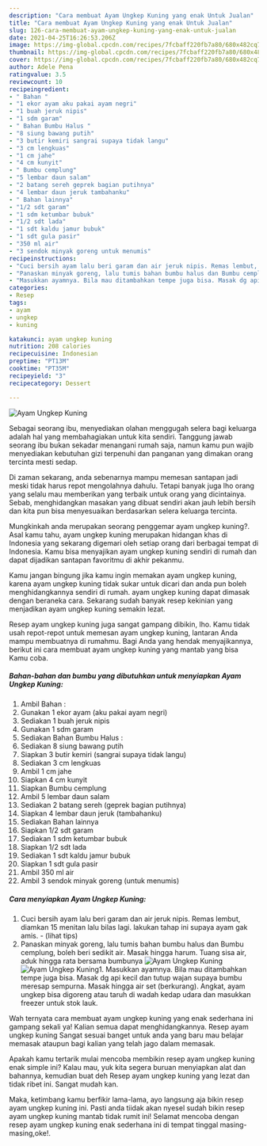 ```yaml
---
description: "Cara membuat Ayam Ungkep Kuning yang enak Untuk Jualan"
title: "Cara membuat Ayam Ungkep Kuning yang enak Untuk Jualan"
slug: 126-cara-membuat-ayam-ungkep-kuning-yang-enak-untuk-jualan
date: 2021-04-25T16:26:53.206Z
image: https://img-global.cpcdn.com/recipes/7fcbaff220fb7a80/680x482cq70/ayam-ungkep-kuning-foto-resep-utama.jpg
thumbnail: https://img-global.cpcdn.com/recipes/7fcbaff220fb7a80/680x482cq70/ayam-ungkep-kuning-foto-resep-utama.jpg
cover: https://img-global.cpcdn.com/recipes/7fcbaff220fb7a80/680x482cq70/ayam-ungkep-kuning-foto-resep-utama.jpg
author: Adele Pena
ratingvalue: 3.5
reviewcount: 10
recipeingredient:
- " Bahan "
- "1 ekor ayam aku pakai ayam negri"
- "1 buah jeruk nipis"
- "1 sdm garam"
- " Bahan Bumbu Halus "
- "8 siung bawang putih"
- "3 butir kemiri sangrai supaya tidak langu"
- "3 cm lengkuas"
- "1 cm jahe"
- "4 cm kunyit"
- " Bumbu cemplung"
- "5 lembar daun salam"
- "2 batang sereh geprek bagian putihnya"
- "4 lembar daun jeruk tambahanku"
- " Bahan lainnya"
- "1/2 sdt garam"
- "1 sdm ketumbar bubuk"
- "1/2 sdt lada"
- "1 sdt kaldu jamur bubuk"
- "1 sdt gula pasir"
- "350 ml air"
- "3 sendok minyak goreng untuk menumis"
recipeinstructions:
- "Cuci bersih ayam lalu beri garam dan air jeruk nipis. Remas lembut, diamkan 15 menitan lalu bilas lagi. lakukan tahap ini supaya ayam gak amis.           (lihat tips)"
- "Panaskan minyak goreng, lalu tumis bahan bumbu halus dan Bumbu cemplung, boleh beri sedikit air. Masak hingga harum. Tuang sisa air, aduk hingga rata bersama bumbunya"
- "Masukkan ayamnya. Bila mau ditambahkan tempe juga bisa. Masak dg api kecil dan tutup wajan supaya bumbu meresap sempurna. Masak hingga air set (berkurang). Angkat, ayam ungkep bisa digoreng atau taruh di wadah kedap udara dan masukkan freezer untuk stok lauk."
categories:
- Resep
tags:
- ayam
- ungkep
- kuning

katakunci: ayam ungkep kuning 
nutrition: 208 calories
recipecuisine: Indonesian
preptime: "PT13M"
cooktime: "PT35M"
recipeyield: "3"
recipecategory: Dessert

---
```



![Ayam Ungkep Kuning](https://img-global.cpcdn.com/recipes/7fcbaff220fb7a80/680x482cq70/ayam-ungkep-kuning-foto-resep-utama.jpg)

Sebagai seorang ibu, menyediakan olahan menggugah selera bagi keluarga adalah hal yang membahagiakan untuk kita sendiri. Tanggung jawab seorang ibu bukan sekadar menangani rumah saja, namun kamu pun wajib menyediakan kebutuhan gizi terpenuhi dan panganan yang dimakan orang tercinta mesti sedap.

Di zaman  sekarang, anda sebenarnya mampu memesan santapan jadi meski tidak harus repot mengolahnya dahulu. Tetapi banyak juga lho orang yang selalu mau memberikan yang terbaik untuk orang yang dicintainya. Sebab, menghidangkan masakan yang dibuat sendiri akan jauh lebih bersih dan kita pun bisa menyesuaikan berdasarkan selera keluarga tercinta. 



Mungkinkah anda merupakan seorang penggemar ayam ungkep kuning?. Asal kamu tahu, ayam ungkep kuning merupakan hidangan khas di Indonesia yang sekarang digemari oleh setiap orang dari berbagai tempat di Indonesia. Kamu bisa menyajikan ayam ungkep kuning sendiri di rumah dan dapat dijadikan santapan favoritmu di akhir pekanmu.

Kamu jangan bingung jika kamu ingin memakan ayam ungkep kuning, karena ayam ungkep kuning tidak sukar untuk dicari dan anda pun boleh menghidangkannya sendiri di rumah. ayam ungkep kuning dapat dimasak dengan beraneka cara. Sekarang sudah banyak resep kekinian yang menjadikan ayam ungkep kuning semakin lezat.

Resep ayam ungkep kuning juga sangat gampang dibikin, lho. Kamu tidak usah repot-repot untuk memesan ayam ungkep kuning, lantaran Anda mampu membuatnya di rumahmu. Bagi Anda yang hendak menyajikannya, berikut ini cara membuat ayam ungkep kuning yang mantab yang bisa Kamu coba.

<!--inarticleads1-->

##### Bahan-bahan dan bumbu yang dibutuhkan untuk menyiapkan Ayam Ungkep Kuning:

1. Ambil  Bahan :
1. Gunakan 1 ekor ayam (aku pakai ayam negri)
1. Sediakan 1 buah jeruk nipis
1. Gunakan 1 sdm garam
1. Sediakan  Bahan Bumbu Halus :
1. Sediakan 8 siung bawang putih
1. Siapkan 3 butir kemiri (sangrai supaya tidak langu)
1. Sediakan 3 cm lengkuas
1. Ambil 1 cm jahe
1. Siapkan 4 cm kunyit
1. Siapkan  Bumbu cemplung
1. Ambil 5 lembar daun salam
1. Sediakan 2 batang sereh (geprek bagian putihnya)
1. Siapkan 4 lembar daun jeruk (tambahanku)
1. Sediakan  Bahan lainnya
1. Siapkan 1/2 sdt garam
1. Sediakan 1 sdm ketumbar bubuk
1. Siapkan 1/2 sdt lada
1. Sediakan 1 sdt kaldu jamur bubuk
1. Siapkan 1 sdt gula pasir
1. Ambil 350 ml air
1. Ambil 3 sendok minyak goreng (untuk menumis)




<!--inarticleads2-->

##### Cara menyiapkan Ayam Ungkep Kuning:

1. Cuci bersih ayam lalu beri garam dan air jeruk nipis. Remas lembut, diamkan 15 menitan lalu bilas lagi. lakukan tahap ini supaya ayam gak amis. -           (lihat tips)
1. Panaskan minyak goreng, lalu tumis bahan bumbu halus dan Bumbu cemplung, boleh beri sedikit air. Masak hingga harum. Tuang sisa air, aduk hingga rata bersama bumbunya
<img src="//assets-global.cpcdn.com/assets/icons/button_play-2c75c40dde080a61004c1f40b05d8f140eaff45d7e9e6481dc71c63d2e7c4909.png" alt="Ayam Ungkep Kuning"><img src="//assets-global.cpcdn.com/assets/icons/button_play-2c75c40dde080a61004c1f40b05d8f140eaff45d7e9e6481dc71c63d2e7c4909.png" alt="Ayam Ungkep Kuning">1. Masukkan ayamnya. Bila mau ditambahkan tempe juga bisa. Masak dg api kecil dan tutup wajan supaya bumbu meresap sempurna. Masak hingga air set (berkurang). Angkat, ayam ungkep bisa digoreng atau taruh di wadah kedap udara dan masukkan freezer untuk stok lauk.




Wah ternyata cara membuat ayam ungkep kuning yang enak sederhana ini gampang sekali ya! Kalian semua dapat menghidangkannya. Resep ayam ungkep kuning Sangat sesuai banget untuk anda yang baru mau belajar memasak ataupun bagi kalian yang telah jago dalam memasak.

Apakah kamu tertarik mulai mencoba membikin resep ayam ungkep kuning enak simple ini? Kalau mau, yuk kita segera buruan menyiapkan alat dan bahannya, kemudian buat deh Resep ayam ungkep kuning yang lezat dan tidak ribet ini. Sangat mudah kan. 

Maka, ketimbang kamu berfikir lama-lama, ayo langsung aja bikin resep ayam ungkep kuning ini. Pasti anda tiidak akan nyesel sudah bikin resep ayam ungkep kuning mantab tidak rumit ini! Selamat mencoba dengan resep ayam ungkep kuning enak sederhana ini di tempat tinggal masing-masing,oke!.

